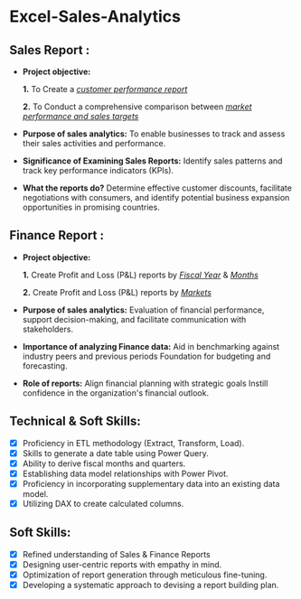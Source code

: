 # Excel-Sales-Analytics 
## Sales Report :


- **Project objective:** 

    **1.** To Create a _[customer performance report](https://github.com/Yuva1514/Excel-Sales-Analytics/blob/main/Customer%20Performance%20report.pdf)_

    **2.** To Conduct a comprehensive comparison between _[market performance and sales targets](https://github.com/Yuva1514/Excel-Sales-Analytics/blob/main/Market%20Performance%20vs%20Target%20Report.pdf)_

- **Purpose of sales analytics:** To enable businesses to track and assess their sales activities and performance.

- **Significance of Examining Sales Reports:** Identify sales patterns and track key performance indicators (KPIs).

- **What the reports do?** Determine effective customer discounts, facilitate negotiations with consumers, and identify potential business expansion opportunities in promising countries.


## Finance Report :

- **Project objective:** 

    **1.** Create Profit and Loss (P&L) reports by _[Fiscal Year](https://github.com/Yuva1514/Excel-Sales-Analytics/blob/main/P%26L%20Statement%20by%20Fiscal%20Year.pdf)_ & _[Months](https://github.com/Yuva1514/Excel-Sales-Analytics/blob/main/P%26L%20Statement%20by%20Months.pdf)_ 

   **2.** Create Profit and Loss (P&L) reports by _[Markets](https://github.com/KirandeepMarala/Excel-Sales_Analysis/blob/main/P%26L%20Statement%20by%20Markets.pdf)_

- **Purpose of sales analytics:** Evaluation of financial performance, support decision-making, and facilitate communication with stakeholders.

- **Importance of analyzing Finance data:** Aid in benchmarking against industry peers and previous periods Foundation for budgeting and forecasting.

- **Role of reports:** Align financial planning with strategic goals Instill confidence in the organization's financial outlook.


## Technical & Soft Skills:
- [x]	Proficiency in ETL methodology (Extract, Transform, Load).
- [x]	Skills to generate a date table using Power Query.
- [x]	Ability to derive fiscal months and quarters.
- [x]	Establishing data model relationships with Power Pivot.
- [x]	Proficiency in incorporating supplementary data into an existing data model.
- [x]	Utilizing DAX to create calculated columns.

## Soft Skills:
- [x]	Refined understanding of Sales & Finance Reports
- [x]	Designing user-centric reports with empathy in mind.
- [x]	Optimization of report generation through meticulous fine-tuning.
- [x]	Developing a systematic approach to devising a report building plan.
